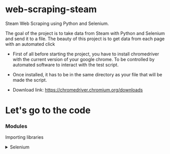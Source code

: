 # web-scraping-steam
Steam Web Scraping using Python and Selenium.

The goal of the project is to take data from Steam with Python and Selenium and send it to a file. The beauty of this project is to get data from each page with an automated click

- First of all before starting the project, you have to install chromedriver with the current version of your google chrome. To be controlled by automated software to interact with the test script.

- Once installed, it has to be in the same directory as your file that will be made the script.

- Download link: https://chromedriver.chromium.org/downloads

# Let's go to the code

### Modules 

Importing libraries

<details><summary>Selenium</summary>
  Importing the Selenium library webdriver.
</details>


